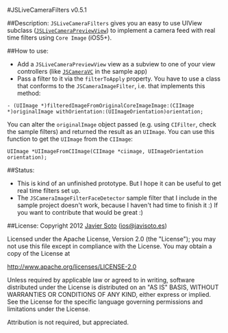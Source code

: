 #JSLiveCameraFilters v0.5.1

##Description:
```JSLiveCameraFilters``` gives you an easy to use UIView subclass ([```JSLiveCameraPreviewView```](https://github.com/JaviSoto/JSLiveCameraFilters/blob/master/JSLiveCameraFilters/JSLiveCameraPreviewView.h)) to implement a camera feed with real time filters using ```Core Image``` (iOS5+).

##How to use:

- Add a ```JSLiveCameraPreviewView``` view as a subview to one of your view controllers (like [```JSCameraVC```](https://github.com/JaviSoto/JSLiveCameraFilters/blob/master/JSLiveCameraFiltersSampleProject/JSCameraVC.m) in the sample app)
- Pass a filter to it via the ```filterToApply``` property. You have to use a class that conforms to the ```JSCameraImageFilter```, i.e. that implements this method:

```objc
- (UIImage *)filteredImageFromOriginalCoreImageImage:(CIImage *)originalImage withOrientation:(UIImageOrientation)orientation;
```
You can alter the ```originalImage``` object passed (e.g. using ```CIFilter```, check the sample filters) and returned the result as an ```UIImage```. You can use this function to get the ```UIImage``` from the ```CIImage```:

```objc
UIImage *UIImageFromCIImage(CIImage *ciimage, UIImageOrientation orientation);
```

##Status:
- This is kind of an unfinished prototype. But I hope it can be useful to get real time filters set up.
- The ```JSCameraImageFilterFaceDetector``` sample filter that I include in the sample project doesn't work, because I haven't had time to finish it :) If you want to contribute that would be great :)

##License:
Copyright 2012 [Javier Soto](http://twitter.com/javisoto) (ios@javisoto.es)

Licensed under the Apache License, Version 2.0 (the "License");
you may not use this file except in compliance with the License.
You may obtain a copy of the License at

http://www.apache.org/licenses/LICENSE-2.0

Unless required by applicable law or agreed to in writing, software
distributed under the License is distributed on an "AS IS" BASIS,
WITHOUT WARRANTIES OR CONDITIONS OF ANY KIND, either express or implied.
See the License for the specific language governing permissions and
 limitations under the License. 

Attribution is not required, but appreciated.